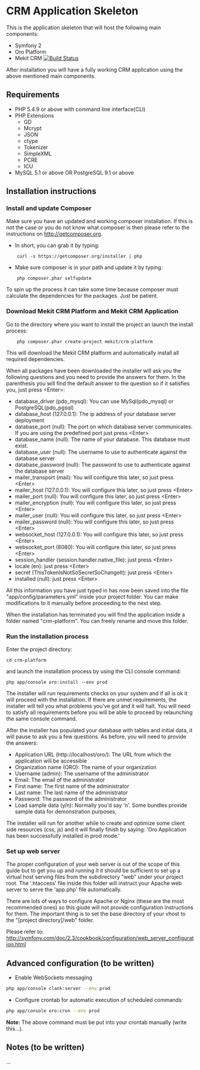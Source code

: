 CRM Application Skeleton
=========================

This is the application skeleton that will host the following main components:

* Symfony 2
* Oro Platform
* Mekit CRM
[![Build Status](https://travis-ci.org/adamjakab/MekitCrmPlatform.svg?branch=master)](https://travis-ci.org/adamjakab/MekitCrmPlatform)


After installation you will have a fully working CRM application using the above mentioned main components.

## Requirements

* PHP 5.4.9 or above with command line interface(CLI)
* PHP Extensions
    * GD
    * Mcrypt
    * JSON
    * ctype
    * Tokenizer
    * SimpleXML
    * PCRE
    * ICU
* MySQL 5.1 or above OR PostgreSQL 9.1 or above

## Installation instructions

### Install and update Composer

Make sure you have an updated and working composer installation. If this is not the case or you do not know what composer is then 
 please refer to the instructions on http://getcomposer.org.

- In short, you can grab it by typing:
```
    curl -s https://getcomposer.org/installer | php
```

- Make sure composer is in your path and update it by typing:
```
    php composer.phar selfupdate
```
To spin up the process it can take some time because composer must calculate the dependencies for the packages.
Just be patient.

### Download Mekit CRM Platform and Mekit CRM Application
 
Go to the directory where you want to install the project an launch the install process:

```
    php composer.phar create-project mekit/crm-platform
```

This will download the Mekit CRM platform and automatically install all required dependencies.

When all packages have been downloaded the installer will ask you the following questions and you need to provide the
answers for them. In the parenthesis you will find the default answer to the question so if it satisfies you, just press \<Enter\>:

- database_driver (pdo_mysql): You can use MySql(pdo_mysql) or PostgreSQL(pdo_pgsql)
- database_host (127.0.0.1): The ip address of your database server deployment
- database_port (null): The port on which database server communicates. If you are using the predefined port just press \<Enter\>
- database_name (null): The name of your database. This database must exist.
- database_user (null): The username to use to authenticate against the database server
- database_password (null): The password to use to authenticate against the database server
- mailer_transport (mail): You will configure this later, so just press \<Enter\>
- mailer_host (127.0.0.1): You will configure this later, so just press \<Enter\>
- mailer_port (null): You will configure this later, so just press \<Enter\>
- mailer_encryption (null): You will configure this later, so just press \<Enter\>
- mailer_user (null): You will configure this later, so just press \<Enter\>
- mailer_password (null): You will configure this later, so just press \<Enter\>
- websocket_host (127.0.0.1): You will configure this later, so just press \<Enter\>
- websocket_port (8080): You will configure this later, so just press \<Enter\>
- session_handler (session.handler.native_file): just press \<Enter\>
- locale (en): just press \<Enter\>
- secret (ThisTokenIsNotSoSecretSoChangeIt): just press \<Enter\>
- installed (null): just press \<Enter\>

All this information you have just typed in has now been saved into the file "app/config/parameters.yml" inside your project folder.
You can make modifications to it manually before proceeding to the next step.

When the installation has terminated you will find the application inside a folder named "crm-platform". You can freely
rename and move this folder.

### Run the installation process

Enter the project directory:

```
cd crm-platform
```

and launch the installation process by using the CLI console command:

```
php app/console oro:install --env prod
```

The installer will run requirements checks on your system and if all is ok it will proceed with the installation. If there
are unmet requirements, the installer will tell you what problems you've got and it will halt. You will need to satisfy
all requirements before you will be able to proceed by relaunching the same console command.

After the installer has populated your database with tables and initial data, it will pause to ask you a few questions.
As before, you will need to provide the answers:

- Application URL (http://localhost/oro/): The URL from which the application will be accessible
- Organization name (ORO): The name of your organization 
- Username (admin): The username of the administrator
- Email: The email of the administrator
- First name: The first name of the administrator
- Last name: The last name of the administrator
- Password: The password of the administrator
- Load sample data (y/n): Normally you'd say 'n'. Some bundles provide sample data for demonstration purposes, 

The installer will run for another while to create and optimize some client side resources (css, js) and it will finally
finish by saying: 'Oro Application has been successfully installed in prod mode.'


### Set up web server

The proper configuration of your web server is out of the scope of this guide but to get you up and running it it should be
sufficient to set up a virtual host serving files from the subdirectory "web" under your project root. The '.htaccess' file
inside this folder will instruct your Apache web server to serve the 'app.php' file automatically. 

There are lots of ways to configure Apache or Nginx (these are the most recommended ones)  so this giude will not provide
configuration instructions for them. The important thing is to set the base directory of your vhost to the
"[project directory]/web" folder.

Please refer to: http://symfony.com/doc/2.3/cookbook/configuration/web_server_configuration.html

## Advanced configuration (to be written)

- Enable WebSockets messaging

```bash
php app/console clank:server --env prod
```

- Configure crontab for automatic execution of scheduled commands:

```bash
php app/console oro:cron --env prod
```
 
**Note:**  The above command must be put into your crontab manually (write this...). 

## Notes (to be written)

...